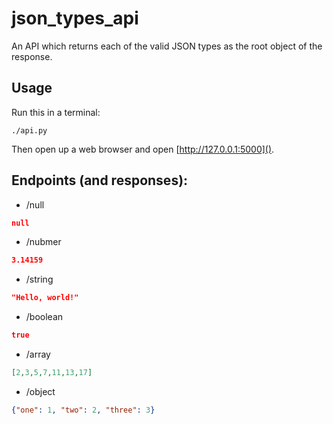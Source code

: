 # json_types_api
An API which returns each of the valid JSON types as the root object of the response.

## Usage

Run this in a terminal:

```
./api.py
```

Then open up a web browser and open [http://127.0.0.1:5000]().

## Endpoints (and responses):

* /null

```json
null
```

* /nubmer

```json
3.14159
```

* /string

```json
"Hello, world!"
```

* /boolean

```json
true
```

* /array

```json
[2,3,5,7,11,13,17]
```

* /object

```json
{"one": 1, "two": 2, "three": 3}
```



